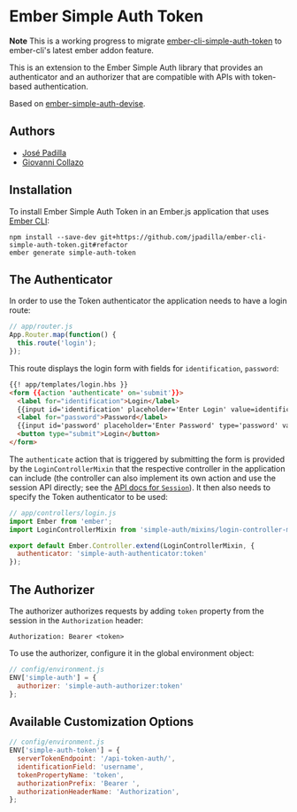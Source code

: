 # Ember Simple Auth Token

**Note** This is a working progress to migrate [ember-cli-simple-auth-token](https://github.com/jpadilla/ember-cli-simple-auth-token) to ember-cli's latest ember addon feature.

This is an extension to the Ember Simple Auth library that provides an
authenticator and an authorizer that are compatible with APIs with token-based authentication.

Based on [ember-simple-auth-devise](https://github.com/simplabs/ember-simple-auth/tree/master/packages/ember-simple-auth-devise).

## Authors

- [José Padilla](https://github.com/jpadilla)
- [Giovanni Collazo](https://github.com/gcollazo)

## Installation

To install Ember Simple Auth Token in an Ember.js application that uses [Ember CLI](https://github.com/stefanpenner/ember-cli):

```
npm install --save-dev git+https://github.com/jpadilla/ember-cli-simple-auth-token.git#refactor
ember generate simple-auth-token
```

## The Authenticator

In order to use the Token authenticator the application needs to have a login route:

```js
// app/router.js
App.Router.map(function() {
  this.route('login');
});
```

This route displays the login form with fields for `identification`,
`password`:

```html
{{! app/templates/login.hbs }}
<form {{action 'authenticate' on='submit'}}>
  <label for="identification">Login</label>
  {{input id='identification' placeholder='Enter Login' value=identification}}
  <label for="password">Password</label>
  {{input id='password' placeholder='Enter Password' type='password' value=password}}
  <button type="submit">Login</button>
</form>
```

The `authenticate` action that is triggered by submitting the form is provided
by the `LoginControllerMixin` that the respective controller in the application
can include (the controller can also implement its own action and use the
session API directly; see the
[API docs for `Session`](http://ember-simple-auth.simplabs.com/ember-simple-auth-api-docs.html#SimpleAuth-Session)).
It then also needs to specify the Token authenticator to be used:

```js
// app/controllers/login.js
import Ember from 'ember';
import LoginControllerMixin from 'simple-auth/mixins/login-controller-mixin';

export default Ember.Controller.extend(LoginControllerMixin, {
  authenticator: 'simple-auth-authenticator:token'
});
```

## The Authorizer

The authorizer authorizes requests by adding `token` property from the session in the `Authorization` header:

```
Authorization: Bearer <token>
```

To use the authorizer, configure it in the global environment object:

```js
// config/environment.js
ENV['simple-auth'] = {
  authorizer: 'simple-auth-authorizer:token'
};
```

## Available Customization Options

```js
// config/environment.js
ENV['simple-auth-token'] = {
  serverTokenEndpoint: '/api-token-auth/',
  identificationField: 'username',
  tokenPropertyName: 'token',
  authorizationPrefix: 'Bearer ',
  authorizationHeaderName: 'Authorization',
};
```
